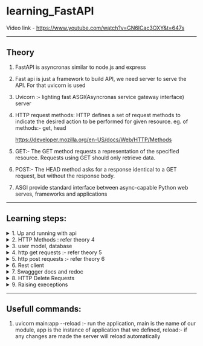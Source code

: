 # learning_FastAPI

Video link - https://www.youtube.com/watch?v=GN6ICac3OXY&t=647s

---

## Theory

1. FastAPI is asyncronas similar to node.js and express
2. Fast api is just a framework to build API, we need server to serve the API. For that uvicorn is used
3. Uvicorn :- lighting fast ASGI(Asyncronas service gateway interface) server  
4. HTTP request methods:
   HTTP defines a set of request methods to indicate the desired action to be performed for given resource. eg. of methods:- get, head 

   https://developer.mozilla.org/en-US/docs/Web/HTTP/Methods
5. GET:- The GET method requests a representation of the specified resource. Requests using GET should only retrieve data.
6. POST:- The HEAD method asks for a response identical to a GET request, but without the response body. 
7. ASGI provide standard interface between async-capable Python web serves, frameworks and applications
---

## Learning steps:
<details> <summary>
1. Up and running with api
   
</summary>

   1. create main.py and to make simple application to return hello world in form of dictionary
   2. run app using command 1, we get output as-
      ``` bash
      $ uvicorn main:app --reload
      INFO:     Will watch for changes in these directories: ['/home/tejas/study/learning_fastAPI']
      INFO:     Uvicorn running on http://127.0.0.1:8000 (Press CTRL+C to quit)
      INFO:     Started reloader process [8083] using WatchFiles
      INFO:     Started server process [8085]
      INFO:     Waiting for application startup.
      INFO:     Application startup complete.
      ```
   3. enter localhost:8000 on browser to check output
   4. change the pyhon file and just refresh the page and the changes are reflected

</details>

<details> <summary>
2. HTTP Methods : refer theory 4
   
</summary>

   1. You can do inspect in browser and check the in network the 'get' request
   2. Async and await:- We use this keywords to await for somthing to happen asyncronasly. refer theory 5

</details>

<details> <summary>
3. user model, database 
   
</summary>

   1. user model:- create models.py, this creates a structure to save user data
   2. Database:- Add 2 users in main.py


</details>

<details> <summary>
4. http get requests :- refer theory 5
   
</summary>

   1. Add a funtion to display the user data at localhost:8000/users, check output in browser by refreashing it
   2. If we refresh the browser the uuid changes every time,  We copy the uuid from browser and paste in id to avoid different uuid everytime
</details>

<details> <summary>
5. http post requests :- refer theory 6
   
</summary>

   1. We create a post request inside main.py to add additional user
   2. We will need a client to test the post request
</details>


<details> <summary>
6. Rest client
   
</summary>

   1. Install thunder client extension in vs code
   2. Go to thuder client, click on new request, in get type http://localhost:8000/users, and we get the same json output as we got on browser
   3. copy one of the user model objects from the output of get and then click on new client
   4. In new client select post and got to body, in body select json, paste the object and edit the user properties like name etc. (delete the id part as it will be genrated automatically)
   5. click on send, we get a the generated id in response, this id is retured in the post function in main.py
   6. We then use the same get request as we did before and send, then we see that the new user was automatically added
   7. We can also see on browser that new user is added
   8. If we modify the main.py file then the server reloads and the new user that was added is gone
</details>

<details> <summary>
7. Swaggger docs and redoc
   
</summary>

   1. Type http://localhost:8000/docs on browser we get an interactive documentation.
   2. We can check all the documentation of the API that we created here
   3. We use the post request by using 'tryout' changing the example data and using 'execute'. We see the curl command generated for post, we can copy it to terminal to get same output
   4. Then we check the modified data using the get request. 
   5. Type http://localhost:8000/docs on browser we get a non interactive documentation of redoc.
</details>

<details> <summary>
8. HTTP Delete Requests
   
</summary>

   1. Add delete user funtion in main.py
   2. Check the new delete method available at http://localhost:8000/docs, use 'get' to get the data and copy the id of the user to be deleted and use delete method and paste the id of user.
   3. We can also do this in thunder client
</details>

<details> <summary>
9. Raising execeptions
   
</summary>

   1. In last example if we delete all the users, and then still give the user id of one of the deleted users it will give status '200 ok' which is not ok. We wat to give '404 not found'.
   2. 
</details>

---

## Usefull commands:
<!-- ### 1. Docker images -->
1. uvicorn main:app --reload :- run the application, main is the name of our module, app is the instance of application that we defined, reload:- if any changes are made the server will reload automatically 




